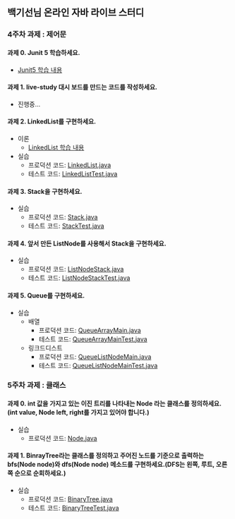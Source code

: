 ## 백기선님 온라인 자바 라이브 스터디 

### 4주차 과제 : 제어문

#### 과제 0. Junit 5 학습하세요.

* [Junit5 학습 내용](https://dncjf64.tistory.com/228)  

#### 과제 1. live-study 대시 보드를 만드는 코드를 작성하세요.

* 진행중...

#### 과제 2. LinkedList를 구현하세요.

* 이론
    *  [LinkedList 학습 내용](https://dncjf64.tistory.com/228) 
* 실습
    * 프로덕션 코드: [LinkedList.java](github.com/jikimee64/live-study-assignment/blob/master/src/main/java/week4/assignment2/LinkedList.java) 
    * 테스트 코드: [LinkedListTest.java](github.com/jikimee64/live-study-assignment/blob/master/src/test/java/week4/assignment2/LinkedListTest.java) 

#### 과제 3. Stack을 구현하세요.

* 실습
    * 프로덕션 코드: [Stack.java](github.com/jikimee64/live-study-assignment/blob/master/src/main/java/week4/assignment3/Stack.java) 
    * 테스트 코드: [StackTest.java](https://github.com/jikimee64/live-study-assignment/blob/master/src/test/java/week4/assignment3/StackTest.java) 
    
#### 과제 4. 앞서 만든 ListNode를 사용해서 Stack을 구현하세요.

* 실습
    * 프로덕션 코드: [ListNodeStack.java](github.com/jikimee64/live-study-assignment/blob/master/src/main/java/week4/assignment4/ListNodeStack.java) 
    * 테스트 코드: [ListNodeStackTest.java](github.com/jikimee64/live-study-assignment/blob/master/src/test/java/week4/assignment4/ListNodeStackTest.java) 
    
#### 과제 5. Queue를 구현하세요.

* 실습
    * 배열
        * 프로덕션 코드: [QueueArrayMain.java](github.com/jikimee64/live-study-assignment/blob/master/src/main/java/week4/assignment5/QueueArrayMain.java)
        * 테스트 코드: [QueueArrayMainTest.java](github.com/jikimee64/live-study-assignment/blob/master/src/test/java/week4/assignment5/QueueArrayMainTest.java) 
    * 링크드디스트
        * 프로덕션 코드: [QueueListNodeMain.java](github.com/jikimee64/live-study-assignment/blob/master/src/main/java/week4/assignment5/QueueListNodeMain.java)
        * 테스트 코드: [QueueListNodeMainTest.java](github.com/jikimee64/live-study-assignment/blob/master/src/test/java/week4/assignment5/QueueListNodeMainTest.java)
    

### 5주차 과제 : 클래스

#### 과제 0. int 값을 가지고 있는 이진 트리를 나타내는 Node 라는 클래스를 정의하세요.(int value, Node left, right를 가지고 있어야 합니다.)

* 실습
    * 프로덕션 코드: [Node.java](github.com/jikimee64/live-study-assignment/blob/master/src/main/java/week5/Node.java)
    
#### 과제 1. BinrayTree라는 클래스를 정의하고 주어진 노드를 기준으로 출력하는 bfs(Node node)와 dfs(Node node) 메소드를 구현하세요.(DFS는 왼쪽, 루트, 오른쪽 순으로 순회하세요.)
* 실습
    * 프로덕션 코드: [BinaryTree.java](github.com/jikimee64/live-study-assignment/blob/master/src/main/java/week5/BinaryTree.java)
    * 테스트 코드: [BinaryTreeTest.java](github.com/jikimee64/live-study-assignment/blob/master/src/test/java/week5/BinaryTreeTest.java)

